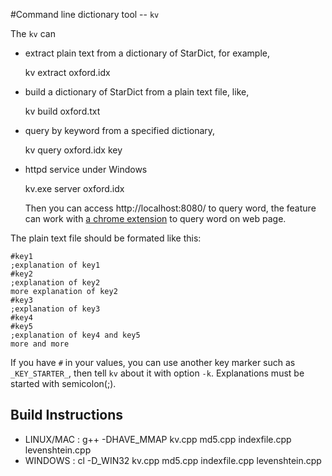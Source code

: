 #Command line dictionary tool -- `kv`

The `kv` can

* extract plain text from a dictionary of StarDict, for example,

    kv extract oxford.idx

* build a dictionary of StarDict from a plain text file, like,

    kv build oxford.txt

* query by keyword from a specified dictionary,

    kv query oxford.idx key

* httpd service under Windows

    kv.exe server oxford.idx

    Then you can access http://localhost:8080/ to query word, the feature can work with [a chrome extension](https://github.com/brookhong/kv.crx) to query word on web page.

The plain text file should be formated like this:

    #key1
    ;explanation of key1
    #key2
    ;explanation of key2
    more explanation of key2
    #key3
    ;explanation of key3
    #key4
    #key5
    ;explanation of key4 and key5
    more and more

If you have `#` in your values, you can use another key marker such as `_KEY_STARTER_`, then tell `kv` about it with option `-k`.
Explanations must be started with semicolon(;).

## Build Instructions
* LINUX/MAC : g++ -DHAVE_MMAP kv.cpp md5.cpp indexfile.cpp levenshtein.cpp
* WINDOWS   : cl -D_WIN32 kv.cpp md5.cpp indexfile.cpp levenshtein.cpp
